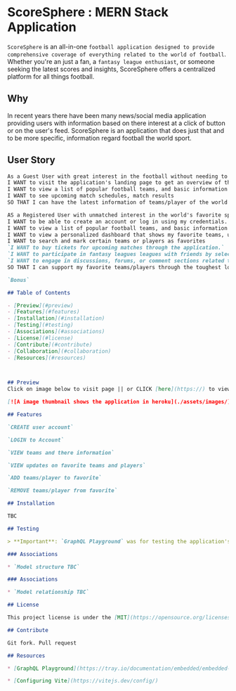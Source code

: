 # **ScoreSphere** : MERN Stack Application

`ScoreSphere` is an all-in-one `football application designed to provide comprehensive coverage of everything related to the world of football`. Whether you're an just a fan, a `fantasy league enthusiast`, or someone seeking the latest scores and insights, ScoreSphere offers a centralized platform for all things football.

## Why

In recent years there have been many news/social media application providing users with information based on there interest at a click of button or on the user's feed. ScoreSphere is an application that does just that and to be more specific, information regard football the world sport.  

## User Story


```md
As a Guest User with great interest in the football without needing to log in.
I WANT to visit the application's landing page to get an overview of the football app
I WANT to view a list of popular football teams, and basic information 
I WANT to see upcoming match schedules, match results
SO THAT I can have the latest information of teams/player of the world game
```


```md
AS a Registered User with unmatched interest in the world's favorite sport
I WANT to be able to create an account or log in using my credentials.
I WANT to view a list of popular football teams, and basic information
I WANT to view a personalized dashboard that shows my favorite teams, upcoming matches, and recent activities.
I WANT to search and mark certain teams or players as favorites
`I WANT to buy tickets for upcoming matches through the application.`
`I WANT to participate in fantasy leagues leagues with friends by selecting players to manage my team.`
`I WANT to engage in discussions, forums, or comment sections related to teams, matches, or players.`
SO THAT I can support my favorite teams/players through the toughest loses and greatest triumphs

`Bonus`

## Table of Contents

- [Preview](#preview)
- [Features](#features)
- [Installation](#installation)
- [Testing](#testing)
- [Associations](#associations)
- [License](#license)
- [Contribute](#contribute)
- [Collaboration](#collaboration)
- [Resources](#resources)



## Preview 
Click on image below to visit page || or CLICK [here](https://) to view page

[![A image thumbnail shows the application in heroku](./assets/images/)](https://)

## Features

`CREATE user account`

`LOGIN to Account`

`VIEW teams and there information`

`VIEW updates on favorite teams and players`

`ADD teams/player to favorite`

`REMOVE teams/player from favorite`

## Installation

TBC

## Testing

> **Important**: `GraphQL Playground` was for testing the application's GET routes some models

### Associations

* `Model structure TBC`

### Associations

* `Model relationship TBC`

## License

This project license is under the [MIT](https://opensource.org/licenses/MIT)

## Contribute

Git fork. Pull request

## Resources

* [GraphQL Playground](https://tray.io/documentation/embedded/embedded-apis/playground-intro/)

* [Configuring Vite](https://vitejs.dev/config/)
